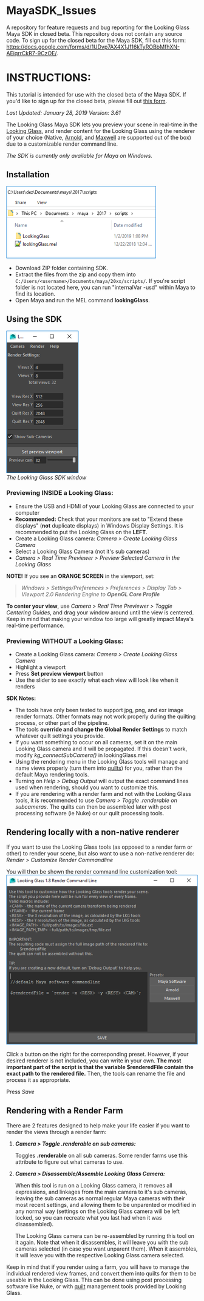 # MayaSDK_Issues
A repository for feature requests and bug reporting for the Looking Glass Maya SDK in closed beta. This repository does not contain any source code. To sign up for the closed beta for the Maya SDK, fill out this form: https://docs.google.com/forms/d/1UDvp7AX4X1Jf16kTyROBbMfhXN-AEiqrrCkR7-9CzOE/.

# INSTRUCTIONS:
This tutorial is intended for use with the closed beta of the Maya SDK. If you'd like to sign up for the closed beta, please fill out [this form](https://docs.google.com/forms/d/1UDvp7AX4X1Jf16kTyROBbMfhXN-AEiqrrCkR7-9CzOE/).

*Last Updated: January 28, 2019*
*Version: 3.61*

The Looking Glass Maya SDK lets you preview your scene in real-time in the [Looking Glass](https://lookingglassfactory.com/product/looking-glass/), and render content for the Looking Glass using the renderer of your choice (Native, [Arnold](https://www.arnoldrenderer.com/), and [Maxwell](http://www.nextlimit.com/maxwell) are supported out of the box) due to a customizable render command line.   

_The SDK is currently only available for Maya on Windows._

## Installation

![Folder Setup](images/maya_folder_setup.png)

  - Download ZIP folder containing SDK. 
  - Extract the files from the zip and copy them into `C:/Users/<username>/Documents/maya/20xx/scripts/`. If you're script folder is not located here, you can run "internalVar -usd" within Maya to find its location.
  - Open Maya and run the MEL command **lookingGlass**.

## Using the SDK

![Looking Glass Maya SDK Window](images/maya_window.png)   
_The Looking Glass SDK window_

### **Previewing INSIDE a Looking Glass:**
  - Ensure the USB and HDMI of your Looking Glass are connected to your computer
  - **Recommended:** Check that your monitors are set to "Extend these displays" (**not** duplicate displays) in Windows Display Settings. It is recommended to put the Looking Glass on the **LEFT**.
  - Create a Looking Glass camera: _Camera > Create Looking Glass Camera_
  - Select a Looking Glass Camera (not it's sub cameras)
  - *Camera > Real Time Previewer > Preview Selected Camera in the Looking Glass*

**NOTE!**  If you see an **ORANGE SCREEN** in the viewport, set:   
>*Windows > Settings/Preferences > Preferences > Display Tab > Viewport 2.0 Rendering Engine to **OpenGL Core Profile***

**To center your view**, use *Camera > Real Time Previewer > Toggle Centering Guides*, and drag your window around until the view is centered.  Keep in mind that making your window too large will greatly impact Maya's real-time performance.


### **Previewing WITHOUT a Looking Glass:**    
  - Create a Looking Glass camera: _Camera > Create Looking Glass Camera_
  - Highlight a viewport
  - Press **Set preview viewport** button
  - Use the slider to see exactly what each view will look like when it renders

**SDK Notes:**

- The tools have only been tested to support jpg, png, and exr image render formats.  Other formats may not work properly during the quilting process, or other part of the pipeline.
- The tools **override and change the Global Render Settings** to match whatever quilt settings you provide. 
- If you want something to occur on all cameras, set it on the main Looking Glass camera and it will be propagated.  If this doesn't work, modify *kg_connectSubCamera()* in lookingGlass.mel
- Using the rendering menu in the Looking Glass tools will manage and name views properly (turn them into [quilts](../../HoloPlayCAPI/guides/quilt)) for you, rather than the default Maya rendering tools.
- Turning on *Help > Debug Output* will output the exact command lines used when rendering, should you want to customize this.
- If you are rendering with a render farm and not with the Looking Glass tools, it is recommended to use *Camera > Toggle .renderable on subcameras*.  The quilts can then be assembled later with post processing software (ie Nuke) or our quilt processing tools.

  
  
## Rendering locally with a non-native renderer

If you want to use the Looking Glass tools (as opposed to a render farm or other) to render your scene, but also want to use a non-native renderer do: *Render > Customize Render Commandline*

You will then be shown the render command line customization tool:
![Working with custom renderer](images/maya_customrenderer.png "Using a custom renderer with the Looking Glass Maya SDK")

Click a button on the right for the corresponding preset.  However, if your desired renderer is not included, you can write in your own.  **The most important part of the script is that the variable $renderedFile contain the exact path to the rendered file.**  Then, the tools can rename the file and process it as appropriate.

Press *Save*

## Rendering with a Render Farm

There are 2 features designed to help make your life easier if you want to render the views through a render farm:

1. ***Camera > Toggle .renderable on sub cameras:***

	Toggles **.renderable** on all sub cameras.  Some render farms use this attribute to figure out what cameras to use.

1. ***Camera > Disassemble/Assemble Looking Glass Camera:***

	When this tool is run on a Looking Glass camera, it removes all expressions, and linkages from the main
	camera to it's sub cameras, leaving the sub cameras as normal regular Maya cameras with their most recent settings, and allowing them to be unparented or modified in any normal way 
	(settings on the Looking Glass camera will be left locked, so you can recreate what you last had when it was disassembled).
	
	The Looking Glass camera can be re-assembled by running this tool on it again.
	Note that when it disassembles, it will leave you with the sub cameras selected (in case you want unparent them).
	When it assembles, it will leave you with the respective Looking Glass camera selected.
	
Keep in mind that if you render using a farm, you will have to manage the individual rendered view frames, and convert them into quilts for them to be
useable in the Looking Glass.  This can be done using post processing software like Nuke, or with [quilt](../../HoloPlayCAPI/guides/quilt) management tools provided by Looking Glass.
